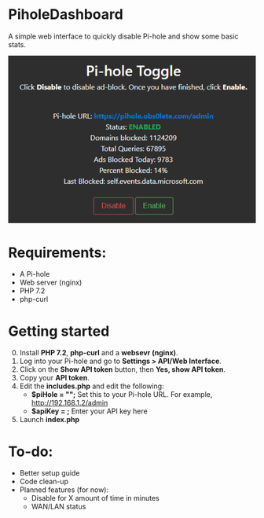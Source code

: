 # PiholeDashboard
A simple web interface to quickly disable Pi-hole and show some basic stats.

![image description](https://raw.githubusercontent.com/obs0lete/PiholeDashboard/316bcdfe4008ec76454817a8740ad8f503e47514/images/screenshot.png)

# Requirements:
- A Pi-hole
- Web server (nginx)
- PHP 7.2
- php-curl

# Getting started
0. Install **PHP 7.2**, **php-curl** and a **websevr (nginx)**.
1. Log into your Pi-hole and go to **Settings > API/Web Interface**.
2. Click on the **Show API token** button, then **Yes, show API token**.
3. Copy your **API token**.
4. Edit the **includes.php** and edit the following:
    - **$piHole = "";** Set this to your Pi-hole URL. For example, http://192.168.1.2/admin
    - **$apiKey = ;** Enter your API key here
5. Launch **index.php**

# To-do:
- Better setup guide
- Code clean-up
- Planned features (for now):
    - Disable for X amount of time in minutes
    - WAN/LAN status
